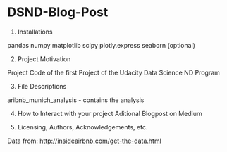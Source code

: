 # DSND-Blog-Post

1. Installations

pandas
numpy
matplotlib
scipy
plotly.express
seaborn (optional)


2. Project Motivation

Project Code of the first Project of the Udacity Data Science ND Program

3. File Descriptions

aribnb_munich_analysis - contains the analysis

4. How to Interact with your project
Aditional Blogpost on Medium

5. Licensing, Authors, Acknowledgements, etc.

Data from: http://insideairbnb.com/get-the-data.html
